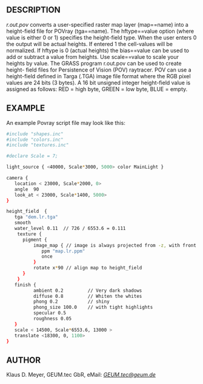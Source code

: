 ## DESCRIPTION

*r.out.pov* converts a user-specified raster map layer (map==name) into
a height-field file for POVray (tga==name). The hftype==value option
(where value is either 0 or 1) specifies the height-field type. When the
user enters 0 the output will be actual heights. If entered 1 the
cell-values will be normalized. If hftype is 0 (actual heights) the
bias==value can be used to add or subtract a value from heights. Use
scale==value to scale your heights by value. The GRASS program r.out.pov
can be used to create height- field files for Persistence of Vision
(POV) raytracer. POV can use a height-field defined in Targa (.TGA)
image file format where the RGB pixel values are 24 bits (3 bytes). A 16
bit unsigned integer height-field value is assigned as follows: RED =
high byte, GREEN = low byte, BLUE = empty.

## EXAMPLE

An example Povray script file may look like this:

```bash
#include "shapes.inc"
#include "colors.inc"
#include "textures.inc"

#declare Scale = 7;

light_source { <40000, Scale*3000, 5000> color MainLight }

camera {
   location < 23000, Scale*2000, 0>
   angle  90
   look_at < 23000, Scale*1400, 5000>
}

height_field  {
   tga "dem.lr.tga"
   smooth
   water_level 0.11  // 726 / 6553.6 = 0.111
    texture {
      pigment {
          image_map { // image is always projected from -z, with front facing  +z, top to +Y
             ppm "map.lr.ppm"
             once
          }
          rotate x*90 // align map to height_field
      }
    }
   finish {
          ambient 0.2         // Very dark shadows
          diffuse 0.8         // Whiten the whites
          phong 0.2           // shiny
          phong_size 100.0    // with tight highlights
          specular 0.5
          roughness 0.05
   }
   scale < 14500, Scale*6553.6, 13000 >
   translate <18300, 0, 1100>
}
```

## AUTHOR

Klaus D. Meyer, GEUM.tec GbR, eMail: *<GEUM.tec@geum.de>*
